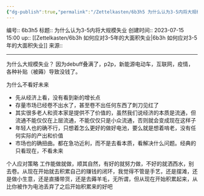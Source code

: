 ```yaml
---
{"dg-publish":true,"permalink":"/Zettelkasten/6b3h5 为什么认为3-5内将大规模失业/","dgPassFrontmatter":true}
---
```


编号:: 6b3h5
标题:: 为什么认为3-5内将大规模失业
创建时间:: 2023-07-15 15:00
up:: [[Zettelkasten/6b3h 如何应对3-5年的大面积失业\|6b3h 如何应对3-5年的大面积失业]]
来源:: 

---
为什么大规模失业？
因为debuff叠满了，p2p，新能源电动车，互联网，疫情，各种补贴（被薅）导致没钱了。

为什么不看好未来
- 先从经济上看，没有看到新的增长点
- 存量市场已经卷不出水了，甚至卷不出任何东西了刺刀见红了
- 其实很多老人和资本家是提供不了价值的，虽然我们说经济的本质是流通，但流通不能仅仅在上层流通，不能仅仅只是小众流通，否则就会变成现在这样子
- 年轻人也的确不行，只想着怎么更好的做好电池，要么就是想着啃老，没有任何实际的产出和价值
- 市场也的确扭曲。都在急功近利，而不是去看本质，看解决什么问题。经典的只看现在，不看未来

个人应对策略
工作能做就做，顺其自然，有好的就努力做，不好的就洒西水，别去卷。从现在开始就去积累自己的赚钱的闭环，我觉得不管是手艺，还是摆滩，还是做小生意，还是直播带货，还是去薅羊毛，无所谓，但从现在开始积累起来，从比你被作为电池丢弃了之后开始积累来的好吧